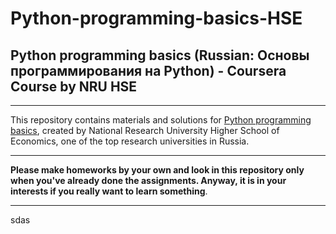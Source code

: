 # Python-programming-basics-HSE
## Python programming basics (Russian: Основы программирования на Python)  - Coursera Course by NRU HSE 
---
This repository contains materials and solutions for [Python programming basics](https://www.coursera.org/learn/python-osnovy-programmirovaniya), created by National Research University Higher School of Economics, one of the top research
universities in Russia.
***
**Please make homeworks by your own and look in this repository only when you've already done the assignments. Anyway, it is in your interests if you really want to learn something**.
***
sdas
